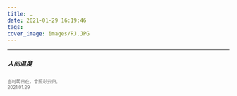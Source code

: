 ```yaml
---
title: …
date: 2021-01-29 16:19:46
tags:
cover_image: images/RJ.JPG
---
```

---
##### 人间温度
<font face="" size=1.5 color=#646464>当时明日在，曾照彩云归。</br>2021.01.29</font>
